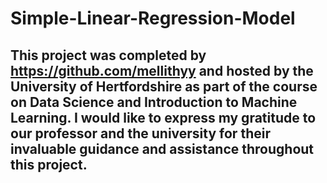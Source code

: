 # **Simple-Linear-Regression-Model**
## This project was completed by **https://github.com/mellithyy** and hosted by **the University of Hertfordshire** as part of the course on Data Science and Introduction to Machine Learning. I would like to express my gratitude to our professor and the university for their invaluable guidance and assistance throughout this project.

